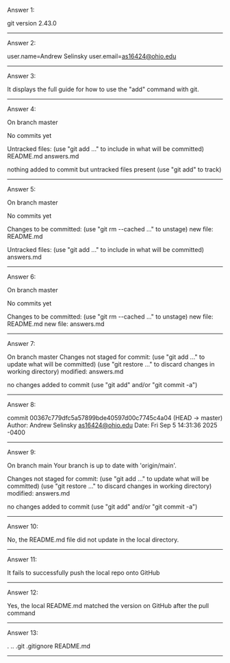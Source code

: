 Answer 1: 

git version 2.43.0

-----

Answer 2: 

user.name=Andrew Selinsky
user.email=as16424@ohio.edu

-----

Answer 3:

It displays the full guide for how to use the "add" command with git.

-----

Answer 4:

On branch master

No commits yet

Untracked files:
  (use "git add <file>..." to include in what will be committed)
	README.md
	answers.md

nothing added to commit but untracked files present (use "git add" to track)

-----

Answer 5:

On branch master

No commits yet

Changes to be committed:
  (use "git rm --cached <file>..." to unstage)
	new file:   README.md

Untracked files:
  (use "git add <file>..." to include in what will be committed)
	answers.md
	
-----

Answer 6:

On branch master

No commits yet

Changes to be committed:
  (use "git rm --cached <file>..." to unstage)
	new file:   README.md
	new file:   answers.md

-----

Answer 7:

On branch master
Changes not staged for commit:
  (use "git add <file>..." to update what will be committed)
  (use "git restore <file>..." to discard changes in working directory)
	modified:   answers.md

no changes added to commit (use "git add" and/or "git commit -a")

-----

Answer 8:

commit 00367c779dfc5a57899bde40597d00c7745c4a04 (HEAD -> master)
Author: Andrew Selinsky <as16424@ohio.edu>
Date:   Fri Sep 5 14:31:36 2025 -0400

-----

Answer 9:

On branch main
Your branch is up to date with 'origin/main'.

Changes not staged for commit:
  (use "git add <file>..." to update what will be committed)
  (use "git restore <file>..." to discard changes in working directory)
	modified:   answers.md

no changes added to commit (use "git add" and/or "git commit -a")

-----

Answer 10:

No, the README.md file did not update in the local directory.

-----

Answer 11:

It fails to successfully push the local repo onto GitHub

-----

Answer 12:

Yes, the local README.md matched the version on GitHub after the pull command

-----

Answer 13:

.  ..  .git  .gitignore  README.md

-----






